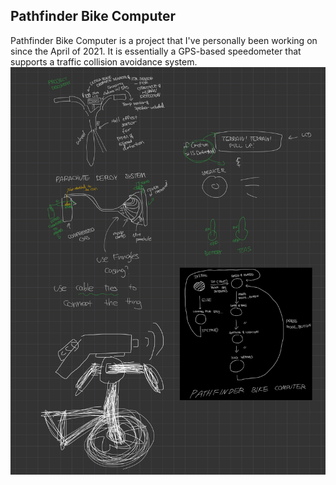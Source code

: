 ## Pathfinder Bike Computer
Pathfinder Bike Computer is a project that I've personally been working on since the April of 2021. It is essentially a GPS-based speedometer that supports a traffic collision avoidance system.
![Diagram](/E743A8E7-D220-4DC3-B5E8-8931D5FC5DD2.jpeg)
